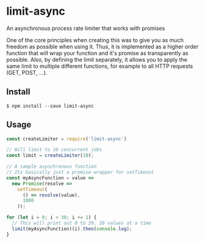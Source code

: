 # limit-async
An asynchronous process rate limiter that works with promises

One of the core principles when creating this was to give you as much freedom as possible when using it. Thus, it is implemented as a higher order function that will wrap your function and it's promise as transparently as possible. Also, by defining the limit separately, it allows you to apply the same limit to multiple different functions, for example to all HTTP requests (GET, POST, ...).


## Install

```
$ npm install --save limit-async
```


## Usage

```javascript
const createLimiter = require('limit-async')

// Will limit to 10 concurrent jobs
const limit = createLimiter(10);

// A sample asynchronous function
// Its basically just a promise wrapper for setTimeout
const myAsyncFunction = value =>
  new Promise(resolve =>
    setTimeout(
      () => resolve(value),
      1000
    ));

for (let i = 0; i < 30; i += 1) {
  // This will print out 0 to 29, 10 values at a time
  limit(myAsyncFunction)(i).then(console.log);
}
```
